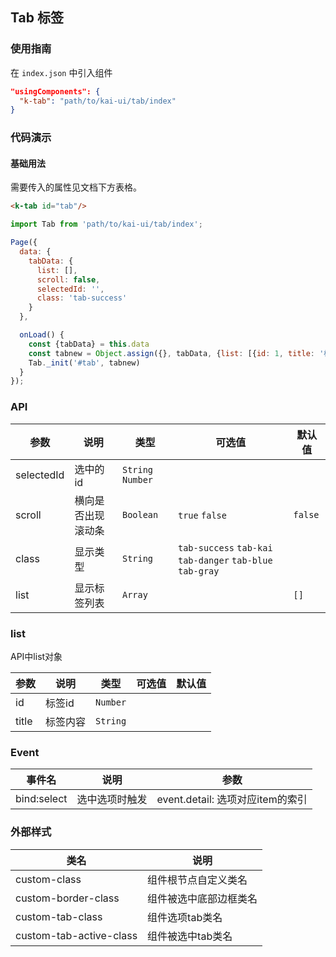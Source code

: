 ## Tab 标签

### 使用指南
在 `index.json` 中引入组件
```json
"usingComponents": {
  "k-tab": "path/to/kai-ui/tab/index"
}
```

### 代码演示

#### 基础用法
需要传入的属性见文档下方表格。

```html
<k-tab id="tab"/>
```
```javascript
import Tab from 'path/to/kai-ui/tab/index';

Page({
  data: {
    tabData: {
      list: [],
      scroll: false,
      selectedId: '',
      class: 'tab-success'
    }
  },

  onLoad() {
    const {tabData} = this.data
    const tabnew = Object.assign({}, tabData, {list: [{id: 1, title: '标签1'}, {id: 2, title: '标签2'}, {id: 3, title: '标签3'}, {id: 4, title: '标签4'}, {id: 5, title: '标签5标签标签'}, {id: 6, title: '标签6'}, {id: 7, title: '标签7'}, {id: 8, title: '标签8'}], selectedId: 3, scroll: true})
    Tab._init('#tab', tabnew)
  }
});
```

### API

| 参数 | 说明 | 类型 | 可选值 | 默认值 |
|-----------|-----------|-----------|-----------|-------------|
| selectedId | 选中的id | `String` `Number` | ` ` | ` ` |
| scroll | 横向是否出现滚动条 | `Boolean` | `true` `false` | `false` |
| class | 显示类型 | `String` | `tab-success` `tab-kai` `tab-danger` `tab-blue` `tab-gray` | ` ` |
| list | 显示标签列表 | `Array` | ` `  | `[] ` |

### list
API中list对象

| 参数 | 说明 | 类型 | 可选值 | 默认值 |
|-----------|-----------|-----------|-----------|-------------|
| id | 标签id | `Number` | ` ` | ` ` |
| title | 标签内容 | `String` | ` ` | ` ` |

### Event

| 事件名 | 说明 | 参数 |
|-----------|-----------|-----------|
| bind:select | 选中选项时触发| event.detail: 选项对应item的索引 |


### 外部样式

| 类名 | 说明 |
|-----------|-----------|
| custom-class | 组件根节点自定义类名 |
| custom-border-class | 组件被选中底部边框类名 |
| custom-tab-class | 组件选项tab类名 |
| custom-tab-active-class | 组件被选中tab类名 |


